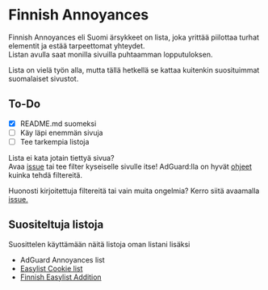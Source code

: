 # Finnish Annoyances
Finnish Annoyances eli Suomi ärsykkeet on lista, joka yrittää piilottaa turhat elementit ja estää tarpeettomat yhteydet. </br>
Listan avulla saat monilla sivuilla puhtaamman lopputuloksen.

Lista on vielä työn alla, mutta tällä hetkellä se kattaa kuitenkin suosituimmat suomalaiset sivustot.

## To-Do
- [x] README.md suomeksi
- [ ] Käy läpi enemmän sivuja
- [ ] Tee tarkempia listoja

Lista ei kata jotain tiettyä sivua?  </br>
Avaa [issue](https://github.com/axonym/finnish-annoyances/issues) tai tee filter kyseiselle sivulle itse! AdGuard:lla on hyvät [ohjeet](https://adguard.com/kb/general/ad-filtering/create-own-filters/) kuinka tehdä filtereitä.

Huonosti kirjoitettuja filtereitä tai vain muita ongelmia? Kerro siitä avaamalla [issue.](https://github.com/axonym/finnish-annoyances/issues)

## Suositeltuja listoja
Suosittelen käyttämään näitä listoja oman listani lisäksi
* AdGuard Annoyances list
* [Easylist Cookie list](https://subscribe.adblockplus.org/?location=https://secure.fanboy.co.nz/fanboy-cookiemonster.txt&title=EasyList%20Cookie%20List)
* [Finnish Easylist Addition](https://github.com/finnish-easylist-addition/finnish-easylist-addition)
